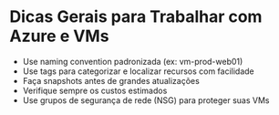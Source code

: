 # Dicas Gerais para Trabalhar com Azure e VMs

- Use naming convention padronizada (ex: vm-prod-web01)
- Use tags para categorizar e localizar recursos com facilidade
- Faça snapshots antes de grandes atualizações
- Verifique sempre os custos estimados
- Use grupos de segurança de rede (NSG) para proteger suas VMs
